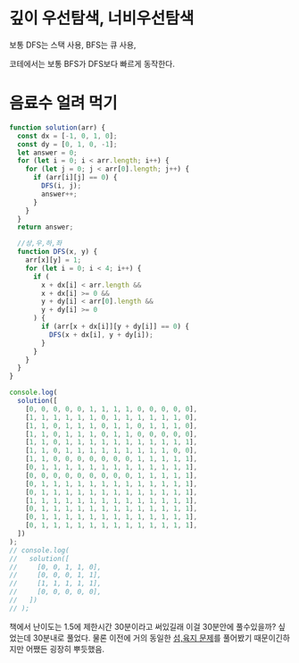 # 깊이 우선탐색, 너비우선탐색

보통 DFS는 스택 사용, BFS는 큐 사용,

코테에서는 보통 BFS가 DFS보다 빠르게 동작한다.

# 음료수 얼려 먹기

```javascript
function solution(arr) {
  const dx = [-1, 0, 1, 0];
  const dy = [0, 1, 0, -1];
  let answer = 0;
  for (let i = 0; i < arr.length; i++) {
    for (let j = 0; j < arr[0].length; j++) {
      if (arr[i][j] == 0) {
        DFS(i, j);
        answer++;
      }
    }
  }
  return answer;

  //상,우,하,좌
  function DFS(x, y) {
    arr[x][y] = 1;
    for (let i = 0; i < 4; i++) {
      if (
        x + dx[i] < arr.length &&
        x + dx[i] >= 0 &&
        y + dy[i] < arr[0].length &&
        y + dy[i] >= 0
      ) {
        if (arr[x + dx[i]][y + dy[i]] == 0) {
          DFS(x + dx[i], y + dy[i]);
        }
      }
    }
  }
}

console.log(
  solution([
    [0, 0, 0, 0, 0, 1, 1, 1, 1, 0, 0, 0, 0, 0],
    [1, 1, 1, 1, 1, 1, 0, 1, 1, 1, 1, 1, 1, 0],
    [1, 1, 0, 1, 1, 1, 0, 1, 1, 0, 1, 1, 1, 0],
    [1, 1, 0, 1, 1, 1, 0, 1, 1, 0, 0, 0, 0, 0],
    [1, 1, 0, 1, 1, 1, 1, 1, 1, 1, 1, 1, 1, 1],
    [1, 1, 0, 1, 1, 1, 1, 1, 1, 1, 1, 1, 0, 0],
    [1, 1, 0, 0, 0, 0, 0, 0, 0, 1, 1, 1, 1, 1],
    [0, 1, 1, 1, 1, 1, 1, 1, 1, 1, 1, 1, 1, 1],
    [0, 0, 0, 0, 0, 0, 0, 0, 0, 1, 1, 1, 1, 1],
    [0, 1, 1, 1, 1, 1, 1, 1, 1, 1, 1, 1, 1, 1],
    [0, 1, 1, 1, 1, 1, 1, 1, 1, 1, 1, 1, 1, 1],
    [1, 1, 1, 1, 1, 1, 1, 1, 1, 1, 1, 1, 1, 1],
    [0, 1, 1, 1, 1, 1, 1, 1, 1, 1, 1, 1, 1, 1],
    [0, 1, 1, 1, 1, 1, 1, 1, 1, 1, 1, 1, 1, 1],
    [0, 1, 1, 1, 1, 1, 1, 1, 1, 1, 1, 1, 1, 1],
  ])
);
// console.log(
//   solution([
//     [0, 0, 1, 1, 0],
//     [0, 0, 0, 1, 1],
//     [1, 1, 1, 1, 1],
//     [0, 0, 0, 0, 0],
//   ])
// );
```

책에서 난이도는 1.5에 제한시간 30분이라고 써있길래 이걸 30분안에 풀수있을까? 싶었는데 30분내로 풀었다. 물론 이전에 거의 동일한 [섬,육지 문제](<../강의/그래프와-탐색(DFS,-BFS)/7.-섬나라-아일랜드(DFS).md>)를 풀어봤기 때문이긴하지만 어쨌든 굉장히 뿌듯했음.
